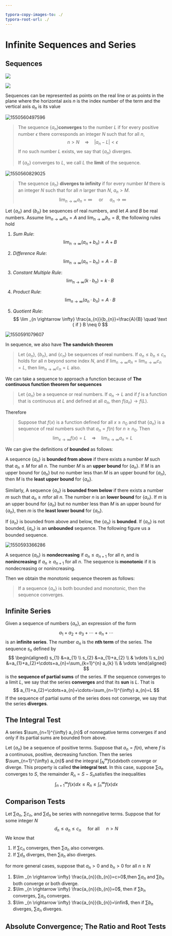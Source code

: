 ```yaml
---

typora-copy-images-to: ./
typora-root-url: ./
---
```


# Infinite Sequences and Series

## Sequences

![](1.svg)

![](2.svg)

Sequences can be represented as points on the real line or as points in the plane where the horizontal axis $n$ is the index number of the term and the vertical axis $a_n$ is its value

![1550560497596](1550560497596.png)

> The sequence $\{a_n\}​$ **converges** to the number $L​$ if for every positive number $\epsilon​$ there corresponds an integer $N​$ such that for all $n​$,
> $$
> n>N \quad \Rightarrow \quad\left|a_{n}-L\right|<\epsilon
> $$
> If no such number $L$ exists, we say that $\{a_n\}$ diverges.
>
> If $\{a_n\}$ converges to $L$, we call $L$ the **limit** of the sequence.

![1550560829025](1550560829025.png)

> The sequence $\{a_n\}$ **diverges to infinity** if for every number $M$ there is an integer $N$ such that for all $n$ larger than $N$, $a_{n}>M$. 
> $$
> \lim _{n \rightarrow \infty} a_{n}=\infty \quad \text { or } \quad a_{n} \rightarrow \infty
> $$

Let $\{a_n\}$ and $\{b_n\}$ be sequences  of real numbers, and let $A$ and $B$ be real numbers. Assume $\lim _{n \rightarrow \infty} a_{n}=A$ and $\lim _{n \rightarrow \infty} b_{n}=B$, the following rules hold

1. *Sum Rule*:
   $$
   \lim _{n \rightarrow \infty}\left(a_{n}+b_{n}\right)=A+B
   $$

2. *Difference Rule*:
   $$
   \lim _{n \rightarrow \infty}\left(a_{n}-b_{n}\right)=A-B
   $$

3. *Constant Multiple Rule*:
   $$
   \lim _{n \rightarrow \infty}\left(k \cdot b_{n}\right)=k \cdot B
   $$

4. *Product Rule*:
   $$
   \lim _{n \rightarrow \infty}\left(a_{n} \cdot b_{n}\right)=A \cdot B
   $$

5. *Quotient Rule*:
   $$
   \lim _{n \rightarrow \infty} \frac{a_{n}}{b_{n}}=\frac{A}{B} \quad \text { if } B \neq 0
   $$

![1550591079607](/1550591079607.png)

In sequence, we also have **The sandwich theorem**

> Let $\{a_n\}$, $\{b_n\}$, and $\{c_n\}$ be sequences of real numbers. If $a_{n} \leq b_{n} \leq c_{n}$ holds for all $n$ beyond some index $N$, and if $\lim _{n \rightarrow \infty} a_{n}=\lim _{n \rightarrow \infty} c_{n}=L$, then $\lim _{n \rightarrow \infty} c_{n}=L$ also.

We can take a sequence to approach a function because of **The continuous function theorem for sequences**

> Let $\{a_n\}$ be a sequence or real numbers. If $a_{n} \rightarrow L$ and if $f$ is a function that is continuous at $L$ and defined at all $a_n$, then $f\left(a_{n}\right) \rightarrow f(L)$.

Therefore

> Suppose that $f(x)$ is a function defined for all $x \geq n_{0}$ and that $\{a_n\}$ is a sequence of real numbers such that $a_n=f(n)$ for $n \geq n_{0}$. Then
> $$
> \lim _{x \rightarrow \infty} f(x)=L \quad \Rightarrow \quad \lim _{n \rightarrow \infty} a_{n}=L
> $$

We can give the definitions of **bounded** as follows:

A sequence $\{a_n\}$ is **bounded from above** if there exists a number $M$ such that $a_n \leq M$ for all $n$. The number $M$ is an **upper bound** for $\{a_n\}$. If $M$ is an upper bound for $\{a_n\}$ but no number less than $M$ is an upper bound for $\{a_n\}$, then $M$ is the **least upper bound** for  $\{a_n\}$.

Similarly, A sequence $\{a_n\}​$ is **bounded from below** if there exists a number $m​$ such that $a_n \geq m​$ for all $n​$. The number $n​$ is an **lower bound** for $\{a_n\}​$. If $m​$ is an upper bound for $\{a_n\}​$ but no number less than $M​$ is an upper bound for $\{a_n\}​$, then $m​$ is the **least lower bound** for  $\{a_n\}​$.

If $\{a_n\}$ is bounded from above and below, the $\{a_n\}$ is **bounded**. If $\{a_n\}$ is not bounded, $\{a_n\}$ is an **unbounded** sequence. The following figure us a bounded sequence.

![1550593366286](/1550593366286.png)

 A sequence $\{a_n\}$ is **nondecreasing** if $a_{n} \leq a_{n+1}$ for all $n$, and is **nonincreasing** if $a_{n} \geq a_{n+1}$ for all $n$. The sequence is **monotonic** if it is nondecreasing or nonincreasing. 

Then we obtain the monotonic sequence theorem as follows:

> If a sequence $\{a_n\}​$ is both bounded and monotonic, then the sequence converges.

## Infinite Series

Given a sequence of numbers $\{a_n\}​$, an expression of the form
$$
a_{1}+a_{2}+a_{3}+\cdots+a_{n}+\cdots
$$
is an **infinite series**. The number $a_n$ is the **nth term** of the series. The sequence ${s_n}$ defined by
$$
\begin{aligned} s_{1} &=a_{1} \\ s_{2} &=a_{1}+a_{2} \\ & \vdots \\ s_{n} &=a_{1}+a_{2}+\cdots+a_{n}=\sum_{k=1}^{n} a_{k} \\ & \vdots \end{aligned}
$$
is the **sequence of partial sums** of the series. If the sequence converges to a limit $L​$, we say that the series **converges** and that its **sun** is $L​$. That is 
$$
a_{1}+a_{2}+\cdots+a_{n}+\cdots=\sum_{n=1}^{\infty} a_{n}=L
$$
If the sequence of partial sums of the series does not converge, we say that the series **diverges**.

## The Integral Test

A series $\sum_{n=1}^{\infty} a_{n}​$ of nonnegative terms converges if and only if its partial sums are bounded from above.

Let $\{a_n\}​$ be a sequence of positive terms. Suppose that $a_n=f(n)​$, where $f​$ is a continuous, positive, decreasing function. Then the series $\sum_{n=1}^{\infty} a_{n}​$ and the integral $\int_{N}^{\infty} f(x) d x​$ both converge or diverge. This property is called **the integral test**. In this case, suppose $\sum{a_n}​$ converges to $S​$, the remainder $R_n=S-S_n​$ satisfies the inequalities
$$
\int_{n+1}^{\infty} f(x) d x \leq R_{n} \leq \int_{n}^{\infty} f(x) d x
$$

## Comparison Tests

Let $\sum{a_n}​$, $\sum{c_n}​$, and $\sum{d_n}​$ be series with nonnegative terms. Suppose that for some integer $N​$
$$
d_{n} \leq a_{n} \leq c_{n} \quad \text { for all } \quad n>N
$$
We know that

1. If $\sum{c_n}$ converges, then $\sum{a_n}$ also converges.
2. If $\sum{d_n}$ diverges, then $\sum{a_n}$ also diverges.

for more general cases, suppose that $a_n>0$ and $b_n>0$ for all $n\geq N$

1. $\lim _{n \rightarrow \infty} \frac{a_{n}}{b_{n}}=c>0​$,then $\sum{a_n}​$ and $\sum{b_n}​$ both converge or both diverge.
2. $\lim _{n \rightarrow \infty} \frac{a_{n}}{b_{n}}=0$, then if $\sum b_n$ converges, $\sum a_n$ converges.
3. $\lim _{n \rightarrow \infty} \frac{a_{n}}{b_{n}}=\infin$, then if $\sum b_n$ diverges, $\sum a_n$ diverges.

## Absolute Convergence; The Ratio and Root Tests